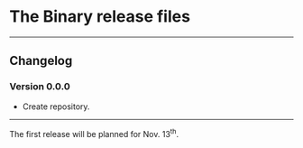 # The Binary release files

---

## Changelog

### Version 0.0.0

- Create repository.

---

The first release will be planned for Nov. 13<sup>th</sup>.
